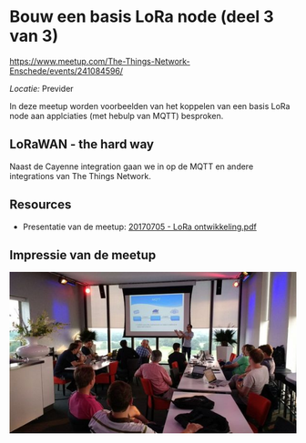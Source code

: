 # Bouw een basis LoRa node (deel 3 van 3)
https://www.meetup.com/The-Things-Network-Enschede/events/241084596/

*Locatie:* Previder

In deze meetup worden voorbeelden van het koppelen van een basis LoRa node aan applciaties (met hebulp van MQTT) besproken.

## LoRaWAN - the hard way

Naast de Cayenne integration gaan we in op de MQTT en andere integrations van The Things Network.

## Resources
* Presentatie van de meetup: [20170705 - LoRa ontwikkeling.pdf](https://github.com/TTNEnschede/documentation/blob/master/meetup/20170705%20-%20Basic%20LoRa%20development/20170705%20-%20LoRa%20ontwikkeling.pdf)

## Impressie van de meetup
![alt text](https://github.com/TTNEnschede/documentation/blob/master/meetup/20170705%20-%20Basic%20LoRa%20development/20170705-plaftorm-avond.jpeg "Zakelijk platform")
